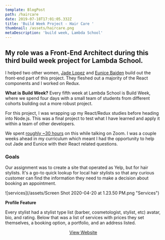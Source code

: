 ```yaml
---
template: BlogPost
path: /haircare
date: 2019-07-18T17:01:05.332Z
title: 'Build Week Project - Hair Care '
thumbnail: /assets/haircare.png
metaDescription: 'build week, Lambda School'
---
```

## My role was a Front-End Architect during this third build week project for Lambda School.

I helped two other women, [Jade Lopez](https://github.com/jadeli1720) and [Eunice Baiden](https://github.com/ebisLab) build out the front-end part of this project. They fleshed out a majority of the React components and I worked on Redux.

**What is Build Week?** Every fifth week at Lambda School is Build Week, where we spend four days with a small team of students from different cohorts building out a more robust project.

For this project, I was wrapping up my React/Redux studies before heading into Node.js. This was a final project to test what I have learned and apply it within a team of other developers. 

We spent [roughly ~30 hours](https://wakatime.com/@1a34e01d-6590-4454-8ec0-e308230a4dfe/projects/kwyofzggcq?start=2019-06-01&end=2019-07-31) on this while talking on Zoom. I was a couple weeks ahead in my curriculum which meant I had the opportunity to help out Jade and Eunice with their React related questions. 

### Goals

Our assignment was to create a site that operated as Yelp, but for hair stylists. It's a go-to quick lookup for local hair stylists so that any curious customer can find the information they need to make a decision about booking an appointment. 

![services](/assets/Screen Shot 2020-04-20 at 1.23.50 PM.png "Services")

**Profile Feature**

Every stylist had a stylist type list (barber, cosmetologist, stylist, etc) avatar, bio, and rating. Below that was a list of services with prices they set themselves, a booking option, a portfolio, and an address listed.

<div align="center">
<a href="https://haircare-bw.netlify.app/" class="post-button">View Website</a></div>

